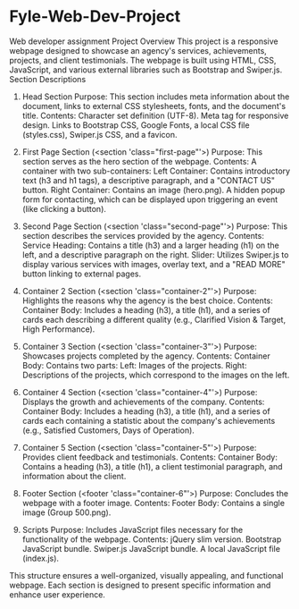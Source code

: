 # Fyle-Web-Dev-Project
Web developer assignment
Project Overview
This project is a responsive webpage designed to showcase an agency's services, achievements, projects, and client testimonials. The webpage is built using HTML, CSS, JavaScript, and various external libraries such as Bootstrap and Swiper.js.
Section Descriptions
1. Head Section
Purpose: This section includes meta information about the document, links to external CSS stylesheets, fonts, and the document's title.
Contents:
    Character set definition (UTF-8).
    Meta tag for responsive design.
    Links to Bootstrap CSS, Google Fonts, a local CSS file (styles.css), Swiper.js CSS, and a favicon.


3. First Page Section (<section 'class="first-page"'>)
Purpose: This section serves as the hero section of the webpage.
Contents:
    A container with two sub-containers:
    Left Container: Contains introductory text (h3 and h1 tags), a descriptive paragraph, and a "CONTACT US" button.
    Right Container: Contains an image (hero.png).
    A hidden popup form for contacting, which can be displayed upon triggering an event (like clicking a button).

   
3. Second Page Section (<section 'class="second-page"'>)
Purpose: This section describes the services provided by the agency.
Contents:
    Service Heading: Contains a title (h3) and a larger heading (h1) on the left, and a descriptive paragraph on the right.
    Slider: Utilizes Swiper.js to display various services with images, overlay text, and a "READ MORE" button linking to external pages.


5. Container 2 Section (<section 'class="container-2"'>)
Purpose: Highlights the reasons why the agency is the best choice.
Contents:
    Container Body: Includes a heading (h3), a title (h1), and a series of cards each describing a different quality (e.g., Clarified Vision & Target, High Performance).

   
5. Container 3 Section (<section 'class="container-3"'>)
Purpose: Showcases projects completed by the agency.
Contents:
    Container Body: Contains two parts:
    Left: Images of the projects.
    Right: Descriptions of the projects, which correspond to the images on the left.

   
7. Container 4 Section (<section 'class="container-4"'>)
Purpose: Displays the growth and achievements of the company.
Contents:
    Container Body: Includes a heading (h3), a title (h1), and a series of cards each containing a statistic about the company's achievements (e.g., Satisfied Customers, Days of Operation).


7. Container 5 Section (<section 'class="container-5"'>)
Purpose: Provides client feedback and testimonials.
Contents:
    Container Body: Contains a heading (h3), a title (h1), a client testimonial paragraph, and information about the client.

   
9. Footer Section (<footer 'class="container-6"'>)
Purpose: Concludes the webpage with a footer image.
Contents:
    Footer Body: Contains a single image (Group 500.png).

   
9. Scripts
Purpose: Includes JavaScript files necessary for the functionality of the webpage.
Contents:
    jQuery slim version.
    Bootstrap JavaScript bundle.
    Swiper.js JavaScript bundle.
    A local JavaScript file (index.js).
   
This structure ensures a well-organized, visually appealing, and functional webpage. Each section is designed to present specific information and enhance user experience.
